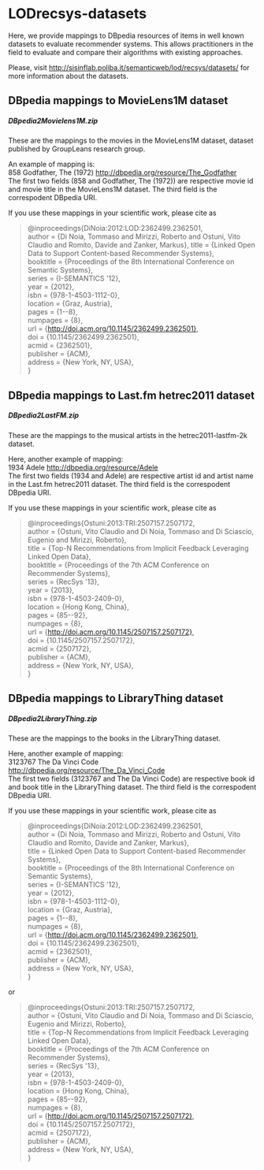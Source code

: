 LODrecsys-datasets
==================

Here, we provide mappings to DBpedia resources of items in well known datasets to evaluate recommender systems. This allows practitioners in the field to evaluate and compare their algorithms with existing approaches. 

Please, visit http://sisinflab.poliba.it/semanticweb/lod/recsys/datasets/ for more information about the datasets.

DBpedia mappings to MovieLens1M dataset
------------------
##### DBpedia2Movielens1M.zip


These are the mappings to the movies in the MovieLens1M dataset, dataset published by GroupLeans research group.

An example of mapping is:  
 858 Godfather, The (1972) http://dbpedia.org/resource/The_Godfather  
 The first two fields (858 and Godfather, The (1972)) are respective movie id and movie title in the MovieLens1M dataset. The third field is the correspodent DBpedia URI.

If you use these mappings in your scientific work, please cite as

> @inproceedings{DiNoia:2012:LOD:2362499.2362501,  
>    author = {Di Noia, Tommaso and Mirizzi, Roberto and Ostuni, Vito Claudio and Romito, Davide and Zanker, Markus}, 
>    title = {Linked Open Data to Support Content-based Recommender Systems},  
>    booktitle = {Proceedings of the 8th International Conference on Semantic Systems},  
>    series = {I-SEMANTICS '12},  
>    year = {2012},   
>    isbn = {978-1-4503-1112-0},  
>    location = {Graz, Austria},  
>    pages = {1--8},  
>    numpages = {8},  
>    url = {http://doi.acm.org/10.1145/2362499.2362501},  
>    doi = {10.1145/2362499.2362501},  
>    acmid = {2362501},  
>    publisher = {ACM},  
>    address = {New York, NY, USA},  
>  } 
 
DBpedia mappings to Last.fm hetrec2011 dataset
-----------------------
##### DBpedia2LastFM.zip

These are the mappings to the musical artists in the hetrec2011-lastfm-2k dataset.

Here, another example of mapping:  
1934 Adele http://dbpedia.org/resource/Adele  
The first two fields (1934 and Adele) are respective artist id and artist name in the Last.fm hetrec2011 dataset. The third field is the correspodent DBpedia URI.

If you use these mappings in your scientific work, please cite as

> @inproceedings{Ostuni:2013:TRI:2507157.2507172,  
> author = {Ostuni, Vito Claudio and Di Noia, Tommaso and Di Sciascio, Eugenio and Mirizzi, Roberto},  
> title = {Top-N Recommendations from Implicit Feedback Leveraging Linked Open Data},  
> booktitle = {Proceedings of the 7th ACM Conference on Recommender Systems},  
> series = {RecSys '13},  
> year = {2013},  
> isbn = {978-1-4503-2409-0},  
> location = {Hong Kong, China},  
> pages = {85--92},  
> numpages = {8},  
> url = {http://doi.acm.org/10.1145/2507157.2507172},  
> doi = {10.1145/2507157.2507172},  
> acmid = {2507172},  
> publisher = {ACM},  
> address = {New York, NY, USA},  
>} 
 
DBpedia mappings to LibraryThing dataset
--------------------------------------
##### DBpedia2LibraryThing.zip

These are the mappings to the books in the LibraryThing dataset.

Here, another example of mapping:  
3123767 The Da Vinci Code http://dbpedia.org/resource/The_Da_Vinci_Code  
The first two fields (3123767 and The Da Vinci Code) are respective book id and book title in the LibraryThing dataset. The third field is the correspodent DBpedia URI.

If you use these mappings in your scientific work, please cite as

 > @inproceedings{DiNoia:2012:LOD:2362499.2362501,  
 > author = {Di Noia, Tommaso and Mirizzi, Roberto and Ostuni, Vito Claudio and Romito, Davide and Zanker, Markus},  
 > title = {Linked Open Data to Support Content-based Recommender Systems},  
 > booktitle = {Proceedings of the 8th International Conference on Semantic Systems},  
 > series = {I-SEMANTICS '12},  
 > year = {2012},  
 > isbn = {978-1-4503-1112-0},  
 > location = {Graz, Austria},  
 > pages = {1--8},  
 > numpages = {8},  
 > url = {http://doi.acm.org/10.1145/2362499.2362501},  
 > doi = {10.1145/2362499.2362501},  
 > acmid = {2362501},  
 > publisher = {ACM},  
 > address = {New York, NY, USA},  
> } 

or

> @inproceedings{Ostuni:2013:TRI:2507157.2507172,  
 > author = {Ostuni, Vito Claudio and Di Noia, Tommaso and Di Sciascio, Eugenio and Mirizzi, Roberto},  
 > title = {Top-N Recommendations from Implicit Feedback Leveraging Linked Open Data},  
 > booktitle = {Proceedings of the 7th ACM Conference on Recommender Systems},  
 > series = {RecSys '13},  
 > year = {2013},  
 > isbn = {978-1-4503-2409-0},   
 > location = {Hong Kong, China},   
 > pages = {85--92},   
 > numpages = {8},   
 > url = {http://doi.acm.org/10.1145/2507157.2507172},   
 > doi = {10.1145/2507157.2507172},   
 > acmid = {2507172},    
 > publisher = {ACM},   
 > address = {New York, NY, USA},   
> } 




